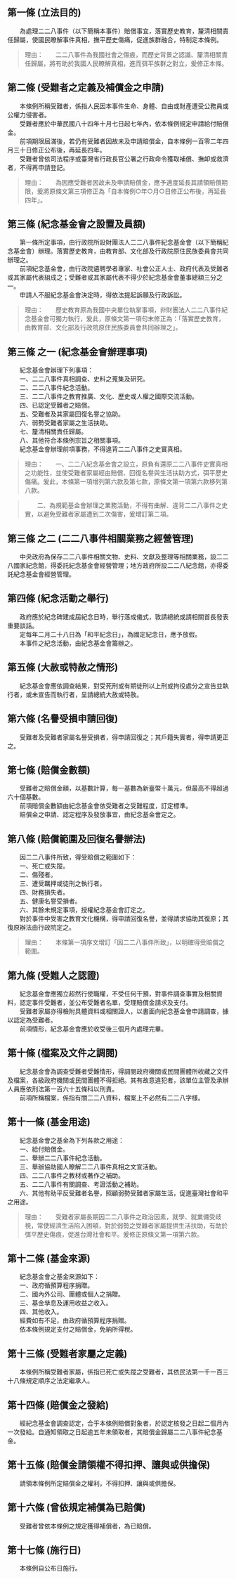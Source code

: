 第一條 (立法目的)
-----------------
　　為處理二二八事件（以下簡稱本事件）賠償事宜，落實歷史教育，釐清相關責任歸屬，使國民瞭解事件真相，撫平歷史傷痛，促進族群融合，特制定本條例。  
> 理由：　　二二八事件為我國社會之傷痕，而歷史背景之認識、釐清相關責任歸屬，將有助於我國人民瞭解真相，進而弭平族群之對立，爰修正本條。



第二條 (受難者之定義及補償金之申請)
-----------------------------------
　　本條例所稱受難者，係指人民因本事件生命、身體、自由或財產遭受公務員或公權力侵害者。  
　　受難者應於中華民國八十四年十月七日起七年內，依本條例規定申請給付賠償金。  
　　前項期限屆滿後，若仍有受難者因故未及申請賠償金，自本條例一百零二年四月三十日修正公布後，再延長四年。  
　　受難者曾依司法程序或臺灣省行政長官公署之行政命令獲取補償、撫卹或救濟者，不得再申請登記。  
> 理由：　　為因應受難者因故未及申請賠償金，應予適度延長其請領賠償期限，爰將原條文第三項修正為「自本條例○年○月○日修正公布後，再延長四年」。



第三條 (紀念基金會之設置及員額)
-------------------------------
　　第一條所定事項，由行政院所設財團法人二二八事件紀念基金會（以下簡稱紀念基金會）辦理。落實歷史教育，由教育部、文化部及行政院原住民族委員會共同辦理之。  
　　前項紀念基金會，由行政院遴聘學者專家、社會公正人士、政府代表及受難者或其家屬代表組成之；受難者或其家屬代表不得少於紀念基金會董事總額三分之一。  
　　申請人不服紀念基金會決定時，得依法提起訴願及行政訴訟。  
> 理由：　　歷史教育原為我國中央單位執掌事項，非財團法人二二八事件紀念基金會可獨力執行，爰此，原條文第一項句末修正為：「落實歷史教育，由教育部、文化部及行政院原住民族委員會共同辦理之｣。



第三條 之一 (紀念基金會辦理事項)
--------------------------------
　　紀念基金會辦理下列事項：  
　　一、二二八事件真相調查、史料之蒐集及研究。  
　　二、二二八事件紀念活動。  
　　三、二二八事件之教育推廣、文化、歷史或人權之國際交流活動。  
　　四、已認定受難者之賠償。  
　　五、受難者及其家屬回復名譽之協助。  
　　六、弱勢受難者家屬之生活扶助。  
　　七、釐清相關責任歸屬。  
　　八、其他符合本條例宗旨之相關事項。  
　　紀念基金會辦理前項事務，不得違背二二八事件之史實真相。  
> 理由：　　一、二二八紀念基金會之設立，原負有還原二二八事件史實真相之功能性，並使受難者家屬經由賠償、回復名譽與生活扶助方式，弭平歷史傷痛。爰此，本條第一項增列第六款及第七款，原條文第一項第六款移列第八款。

> 　　二、為規範基金會辦理之業務活動，不得有曲解、違背二二八事件之史實，以避免受難者家屬遭到二次傷害，爰增訂第二項。



第三條 之二 (二二八事件相關業務之經營管理)
------------------------------------------
　　中央政府為保存二二八事件相關文物、史料、文獻及整理等相關業務，設二二八國家紀念館，得委託紀念基金會經營管理；地方政府所設二二八紀念館，亦得委託紀念基金會經營管理。  


第四條 (紀念活動之舉行)
-----------------------
　　政府應於紀念碑建成屆紀念日時，舉行落成儀式，敦請總統或請相關首長發表重要談話。  
　　定每年二月二十八日為「和平紀念日」，為國定紀念日，應予放假。  
　　本事件之紀念活動，由紀念基金會籌辦之。  


第五條 (大赦或特赦之情形)
-------------------------
　　紀念基金會應依調查結果，對受死刑或有期徒刑以上刑或拘役處分之宣告並執行者，或未宣告而執行者，呈請總統大赦或特赦。  


第六條 (名譽受損申請回復)
-------------------------
　　受難者及受難者家屬名譽受損者，得申請回復之；其戶籍失實者，得申請更正之。  


第七條 (賠償金數額)
-------------------
　　受難者之賠償金額，以基數計算，每一基數為新臺幣十萬元，但最高不得超過六十個基數。  
　　前項賠償金數額由紀念基金會依受難者之受難程度，訂定標準。  
　　賠償金之申請、認定程序及發放事宜，由紀念基金會定之。  


第八條 (賠償範圍及回復名譽辦法)
-------------------------------
　　因二二八事件所致，得受賠償之範圍如下：  
　　一、死亡或失蹤。  
　　二、傷殘者。  
　　三、遭受羈押或徒刑之執行者。  
　　四、財務損失者。  
　　五、健康名譽受損者。  
　　六、其餘未規定事項，授權紀念基金會訂定之。  
　　對於事件中受害之教育文化機構，得申請回復名譽，並得請求協助其復原；其復原辦法由行政院定之。  
> 理由：　　本條第一項序文增訂「因二二八事件所致｣，以明確得受賠償之範圍。



第九條 (受難人之認證)
---------------------
　　紀念基金會應獨立超然行使職權，不受任何干預，對事件調查事實及相關資料，認定事件受難者，並公布受難者名單，受理賠償金請求及支付。  
　　受難者家屬亦得檢附具體資料或相關證人，以書面向紀念基金會申請調查，據以認定為受難者。  
　　前項情形，紀念基金會應於收受後三個月內處理完畢。  


第十條 (檔案及文件之調閱)
-------------------------
　　紀念基金會為調查受難者受難情形，得調閱政府機關或民間團體所收藏之文件及檔案，各級政府機關或民間團體不得拒絕。其有故意違犯者，該單位主管及承辦人員應依刑法第一百六十五條科以刑責。  
　　前項所稱檔案，係指有關二二八資料，檔案上不必然有二二八字樣。  


第十一條 (基金用途)
-------------------
　　紀念基金會之基金為下列各款之用途：  
　　一、給付賠償金。  
　　二、舉辦二二八事件紀念活動。  
　　三、舉辦協助國人瞭解二二八事件真相之文宣活動。  
　　四、二二八事件之教材或著作之補助。  
　　五、二二八事件有關調查、考證活動之補助。  
　　六、其他有助平反受難者名譽，照顧弱勢受難者家屬生活，促進臺灣社會和平之用途。  
> 理由：　　受難者家屬長期因二二八事件之政治因素，就學、就業備受歧視，常使經濟生活陷入困頓，對於弱勢之受難者家屬提供生活扶助，有助於弭平歷史傷痕，促進台灣社會和平。爰修正原條文第一項第六款。



第十二條 (基金來源)
-------------------
　　紀念基金會之基金來源如下：  
　　一、政府循預算程序捐贈。  
　　二、國內外公司、團體或個人之捐贈。  
　　三、基金孳息及運用收益之收入。  
　　四、其他收入。  
　　經費如有不足，由政府循預算程序捐贈。  
　　依本條例規定支付之賠償金，免納所得稅。  


第十三條 (受難者家屬之定義)
---------------------------
　　本條例所稱受難者家屬，係指已死亡或失蹤之受難者，其依民法第一千一百三十八條規定順序之法定繼承人。  


第十四條 (賠償金之發給)
-----------------------
　　經紀念基金會調查認定，合乎本條例賠償對象者，於認定核發之日起二個月內一次發給。自通知領取之日起逾五年未領取者，其賠償金歸屬二二八事件紀念基金。  


第十五條 (賠償金請領權不得扣押、讓與或供擔保)
---------------------------------------------
　　請領本條例所定賠償金之權利，不得扣押、讓與或供擔保。  


第十六條 (曾依規定補償為已賠償)
-------------------------------
　　受難者曾依本條例之規定獲得補償者，為已賠償。  


第十七條 (施行日)
-----------------
　　本條例自公布日施行。